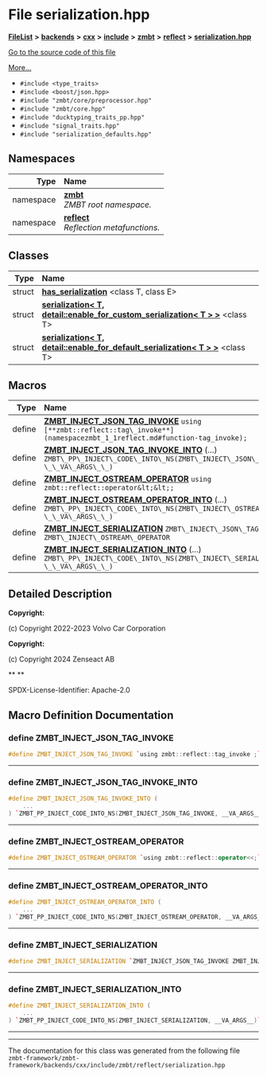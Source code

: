 

# File serialization.hpp



[**FileList**](files.md) **>** [**backends**](dir_e0e3bad64fbfd08934d555b945409197.md) **>** [**cxx**](dir_2a0640ff8f8d193383b3226ce9e70e40.md) **>** [**include**](dir_33cabc3ab2bb40d6ea24a24cae2f30b8.md) **>** [**zmbt**](dir_2115e3e51895e4107b806d6d2319263e.md) **>** [**reflect**](dir_44621b39643a5ee7797a55bb572a295f.md) **>** [**serialization.hpp**](serialization_8hpp.md)

[Go to the source code of this file](serialization_8hpp_source.md)

[More...](#detailed-description)

* `#include <type_traits>`
* `#include <boost/json.hpp>`
* `#include "zmbt/core/preprocessor.hpp"`
* `#include "zmbt/core.hpp"`
* `#include "ducktyping_traits_pp.hpp"`
* `#include "signal_traits.hpp"`
* `#include "serialization_defaults.hpp"`













## Namespaces

| Type | Name |
| ---: | :--- |
| namespace | [**zmbt**](namespacezmbt.md) <br>_ZMBT root namespace._  |
| namespace | [**reflect**](namespacezmbt_1_1reflect.md) <br>_Reflection metafunctions._  |


## Classes

| Type | Name |
| ---: | :--- |
| struct | [**has\_serialization**](structzmbt_1_1has__serialization.md) &lt;class T, class E&gt;<br> |
| struct | [**serialization&lt; T, detail::enable\_for\_custom\_serialization&lt; T &gt; &gt;**](structzmbt_1_1reflect_1_1serialization_3_01T_00_01detail_1_1enable__for__custom__serialization_3_01T_01_4_01_4.md) &lt;class T&gt;<br> |
| struct | [**serialization&lt; T, detail::enable\_for\_default\_serialization&lt; T &gt; &gt;**](structzmbt_1_1reflect_1_1serialization_3_01T_00_01detail_1_1enable__for__default__serialization_3_01T_01_4_01_4.md) &lt;class T&gt;<br> |

















































## Macros

| Type | Name |
| ---: | :--- |
| define  | [**ZMBT\_INJECT\_JSON\_TAG\_INVOKE**](serialization_8hpp.md#define-zmbt_inject_json_tag_invoke)  `using [**zmbt::reflect::tag\_invoke**](namespacezmbt_1_1reflect.md#function-tag_invoke);`<br> |
| define  | [**ZMBT\_INJECT\_JSON\_TAG\_INVOKE\_INTO**](serialization_8hpp.md#define-zmbt_inject_json_tag_invoke_into) (...) `ZMBT\_PP\_INJECT\_CODE\_INTO\_NS(ZMBT\_INJECT\_JSON\_TAG\_INVOKE, \_\_VA\_ARGS\_\_)`<br> |
| define  | [**ZMBT\_INJECT\_OSTREAM\_OPERATOR**](serialization_8hpp.md#define-zmbt_inject_ostream_operator)  `using zmbt::reflect::operator&lt;&lt;;`<br> |
| define  | [**ZMBT\_INJECT\_OSTREAM\_OPERATOR\_INTO**](serialization_8hpp.md#define-zmbt_inject_ostream_operator_into) (...) `ZMBT\_PP\_INJECT\_CODE\_INTO\_NS(ZMBT\_INJECT\_OSTREAM\_OPERATOR, \_\_VA\_ARGS\_\_)`<br> |
| define  | [**ZMBT\_INJECT\_SERIALIZATION**](serialization_8hpp.md#define-zmbt_inject_serialization)  `ZMBT\_INJECT\_JSON\_TAG\_INVOKE ZMBT\_INJECT\_OSTREAM\_OPERATOR`<br> |
| define  | [**ZMBT\_INJECT\_SERIALIZATION\_INTO**](serialization_8hpp.md#define-zmbt_inject_serialization_into) (...) `ZMBT\_PP\_INJECT\_CODE\_INTO\_NS(ZMBT\_INJECT\_SERIALIZATION, \_\_VA\_ARGS\_\_)`<br> |

## Detailed Description




**Copyright:**

(c) Copyright 2022-2023 Volvo Car Corporation 




**Copyright:**

(c) Copyright 2024 Zenseact AB 




**
**

SPDX-License-Identifier: Apache-2.0 





    
## Macro Definition Documentation





### define ZMBT\_INJECT\_JSON\_TAG\_INVOKE 

```C++
#define ZMBT_INJECT_JSON_TAG_INVOKE `using zmbt::reflect::tag_invoke ;`
```




<hr>



### define ZMBT\_INJECT\_JSON\_TAG\_INVOKE\_INTO 

```C++
#define ZMBT_INJECT_JSON_TAG_INVOKE_INTO (
    ...
) `ZMBT_PP_INJECT_CODE_INTO_NS(ZMBT_INJECT_JSON_TAG_INVOKE, __VA_ARGS__)`
```




<hr>



### define ZMBT\_INJECT\_OSTREAM\_OPERATOR 

```C++
#define ZMBT_INJECT_OSTREAM_OPERATOR `using zmbt::reflect::operator<<;`
```




<hr>



### define ZMBT\_INJECT\_OSTREAM\_OPERATOR\_INTO 

```C++
#define ZMBT_INJECT_OSTREAM_OPERATOR_INTO (
    ...
) `ZMBT_PP_INJECT_CODE_INTO_NS(ZMBT_INJECT_OSTREAM_OPERATOR, __VA_ARGS__)`
```




<hr>



### define ZMBT\_INJECT\_SERIALIZATION 

```C++
#define ZMBT_INJECT_SERIALIZATION `ZMBT_INJECT_JSON_TAG_INVOKE ZMBT_INJECT_OSTREAM_OPERATOR`
```




<hr>



### define ZMBT\_INJECT\_SERIALIZATION\_INTO 

```C++
#define ZMBT_INJECT_SERIALIZATION_INTO (
    ...
) `ZMBT_PP_INJECT_CODE_INTO_NS(ZMBT_INJECT_SERIALIZATION, __VA_ARGS__)`
```




<hr>

------------------------------
The documentation for this class was generated from the following file `zmbt-framework/zmbt-framework/backends/cxx/include/zmbt/reflect/serialization.hpp`

